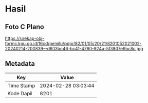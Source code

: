 # Hasil

## Foto C Plano

https://sirekap-obj-formc.kpu.go.id/16cd/pemilu/pdpr/82/01/05/20/21/8201052021002-20240214-200839--d803bc46-bc41-4790-924a-5f3807e9bc8c.jpg


## Metadata

| Key        | Value               |
| ---------- | ------------------- |
| Time Stamp | 2024-02-28 03:03:44 |
| Kode Dapil | 8201                |



